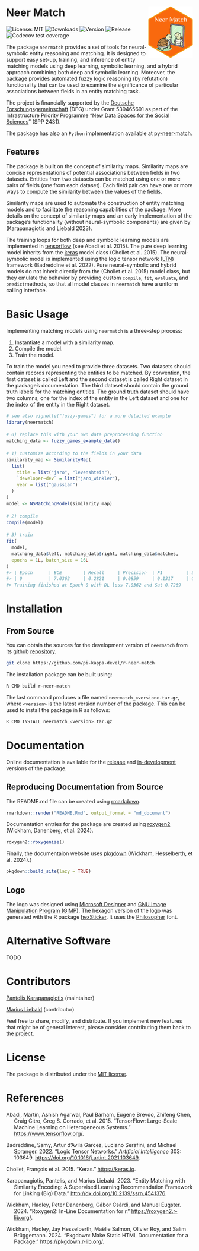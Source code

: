 # Neer Match <a href="https://r-neer-match.pikappa.eu"><img src="man/figures/logo.png" align="right" height="139" alt="neermatch website" /></a>

<!-- badges: start -->

![License: MIT](https://img.shields.io/badge/License-MIT-blue.svg)
![Downloads](https://cranlogs.r-pkg.org/badges/last-month/neermatch)
![Version](https://www.r-pkg.org/badges/version/neermatch)
![Release](https://www.r-pkg.org/badges/last-release/neermatch)
![Codecov test
coverage](https://codecov.io/gh/pi-kappa-devel/r-neer-match/graph/badge.svg)
<!-- badges: end -->

The package `neermatch` provides a set of tools for neural-symbolic
entity reasoning and matching. It is designed to support easy set-up,
training, and inference of entity matching models using deep learning,
symbolic learning, and a hybrid approach combining both deep and
symbolic learning. Moreover, the package provides automated fuzzy logic
reasoning (by refutation) functionality that can be used to examine the
significance of particular associations between fields in an entity
matching task.

The project is financially supported by the [Deutsche
Forschungsgemeinschaft](https://www.dfg.de/de) (DFG) under Grant
539465691 as part of the Infrastructure Priority Programme “[New Data
Spaces for the Social Sciences](https://www.new-data-spaces.de/en-us/)”
(SPP 2431).

The package has also an `Python` implementation available at
[py-neer-match](https://github.com/pi-kappa-devel/py-neer-match).

## Features

The package is built on the concept of similarity maps. Similarity maps
are concise representations of potential associations between fields in
two datasets. Entities from two datasets can be matched using one or
more pairs of fields (one from each dataset). Each field pair can have
one or more ways to compute the similarity between the values of the
fields.

Similarity maps are used to automate the construction of entity matching
models and to facilitate the reasoning capabilities of the package. More
details on the concept of similarity maps and an early implementation of
the package’s functionality (without neural-symbolic components) are
given by (Karapanagiotis and Liebald 2023).

The training loops for both deep and symbolic learning models are
implemented in [tensorflow](https://www.tensorflow.org) (see Abadi et
al. 2015). The pure deep learning model inherits from the
[keras](https://keras.io) model class (Chollet et al. 2015). The
neural-symbolic model is implemented using the logic tensor network
([LTN](https://pypi.org/project/ltn/)) framework (Badreddine et al.
2022). Pure neural-symbolic and hybrid models do not inherit directly
from the (Chollet et al. 2015) model class, but they emulate the
behavior by providing custom `compile`, `fit`, `evaluate`, and
`predict`methods, so that all model classes in `neermatch` have a
uniform calling interface.

# Basic Usage

Implementing matching models using `neermatch` is a three-step process:

1.  Instantiate a model with a similarity map.
2.  Compile the model.
3.  Train the model.

To train the model you need to provide three datasets. Two datasets
should contain records representing the entities to be matched. By
convention, the first dataset is called Left and the second dataset is
called Right dataset in the package’s documentation. The third dataset
should contain the ground truth labels for the matching entities. The
ground truth dataset should have two columns, one for the index of the
entity in the Left dataset and one for the index of the entity in the
Right dataset.

``` r
# see also vignette("fuzzy-games") for a more detailed example
library(neermatch)

# 0) replace this with your own data preprocessing function
matching_data <- fuzzy_games_example_data()

# 1) customize according to the fields in your data
similarity_map <- SimilarityMap(
  list(
    title = list("jaro", "levenshtein"),
    `developer~dev` = list("jaro_winkler"),
    year = list("gaussian")
  )
)
model <- NSMatchingModel(similarity_map)

# 2) compile
compile(model)

# 3) train
fit(
  model,
  matching_data$left, matching_data$right, matching_data$matches,
  epochs = 1L, batch_size = 16L
)
#> | Epoch      | BCE        | Recall     | Precision  | F1         | Sat        |
#> | 0          | 7.0362     | 0.2821     | 0.0859     | 0.1317     | 0.7269     |
#> Training finished at Epoch 0 with DL loss 7.0362 and Sat 0.7269
```

# Installation

## From Source

You can obtain the sources for the development version of `neermatch`
from its github
[repository](https://github.com/pi-kappa-devel/r-neer-match).

``` bash
git clone https://github.com/pi-kappa-devel/r-neer-match
```

The installation package can be built using:

``` bash
R CMD build r-neer-match
```

The last command produces a file named `neermatch_<version>.tar.gz`,
where `<version>` is the latest version number of the package. This can
be used to install the package in R as follows:

``` bash
R CMD INSTALL neermatch_<version>.tar.gz
```

# Documentation

Online documentation is available for the
[release](https://r-neer-match.pikappa.eu) and
[in-development](https://r-neer-match.pikappa.eu/dev/) versions of the
package.

## Reproducing Documentation from Source

The README.md file can be created using
[rmarkdown](https://rmarkdown.rstudio.com/).

``` r
rmarkdown::render("README.Rmd", output_format = "md_document")
```

Documentation entries for the package are created using
[roxygen2](https://roxygen2.r-lib.org/index.html) (Wickham, Danenberg,
et al. 2024).

``` r
roxygen2::roxygenize()
```

Finally, the documentaion website uses
[pkgdown](https://pkgdown.r-lib.org/) (Wickham, Hesselberth, et al.
2024).}

``` r
pkgdown::build_site(lazy = TRUE)
```

## Logo

The logo was designed using [Microsoft
Designer](https://designer.microsoft.com/) and [GNU Image Manipulation
Program (GIMP)](https://www.gimp.org/). The hexagon version of the logo
was generated with the R package
[hexSticker](https://github.com/GuangchuangYu/hexSticker). It uses the
[Philosopher](https://fonts.google.com/specimen/Philosopher) font.

# Alternative Software

TODO

# Contributors

[Pantelis Karapanagiotis](https://www.pikappa.eu) (maintainer)

[Marius Liebald](https://www.marius-liebald.de) (contributor)

Feel free to share, modify, and distribute. If you implement new
features that might be of general interest, please consider contributing
them back to the project.

# License

The package is distributed under the [MIT license](LICENSE.md).

# References

<div id="refs" class="references csl-bib-body hanging-indent"
entry-spacing="0">

<div id="ref-tensorflow2015" class="csl-entry">

Abadi, Martín, Ashish Agarwal, Paul Barham, Eugene Brevdo, Zhifeng Chen,
Craig Citro, Greg S. Corrado, et al. 2015. “TensorFlow: Large-Scale
Machine Learning on Heterogeneous Systems.”
<https://www.tensorflow.org/>.

</div>

<div id="ref-badreddine2022logic" class="csl-entry">

Badreddine, Samy, Artur d’Avila Garcez, Luciano Serafini, and Michael
Spranger. 2022. “Logic Tensor Networks.” *Artificial Intelligence* 303:
103649. <https://doi.org/10.1016/j.artint.2021.103649>.

</div>

<div id="ref-keras2015" class="csl-entry">

Chollet, François et al. 2015. “Keras.” <https://keras.io>.

</div>

<div id="ref-karapanagiotis2023" class="csl-entry">

Karapanagiotis, Pantelis, and Marius Liebald. 2023. “Entity Matching
with Similarity Encoding: A Supervised Learning Recommendation Framework
for Linking (Big) Data.” <http://dx.doi.org/10.2139/ssrn.4541376>.

</div>

<div id="ref-roxygen22024" class="csl-entry">

Wickham, Hadley, Peter Danenberg, Gábor Csárdi, and Manuel Eugster.
2024. “Roxygen2: In-Line Documentation for r.”
<https://roxygen2.r-lib.org/>.

</div>

<div id="ref-pkgdown2024" class="csl-entry">

Wickham, Hadley, Jay Hesselberth, Maëlle Salmon, Olivier Roy, and Salim
Brüggemann. 2024. “Pkgdown: Make Static HTML Documentation for a
Package.” <https://pkgdown.r-lib.org/>.

</div>

</div>
